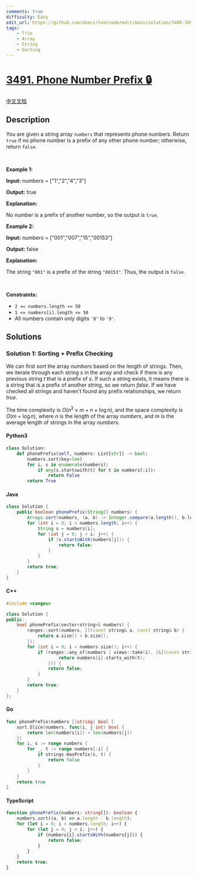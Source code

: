 ```yaml
---
comments: true
difficulty: Easy
edit_url: https://github.com/doocs/leetcode/edit/main/solution/3400-3499/3491.Phone%20Number%20Prefix/README_EN.md
tags:
    - Trie
    - Array
    - String
    - Sorting
---
```


<!-- problem:start -->

# [3491. Phone Number Prefix 🔒](https://leetcode.com/problems/phone-number-prefix)

[中文文档](/solution/3400-3499/3491.Phone%20Number%20Prefix/README.md)

## Description

<!-- description:start -->

<p>You are given a string array <code>numbers</code> that represents phone numbers. Return <code>true</code> if no phone number is a prefix of any other phone number; otherwise, return <code>false</code>.</p>

<p>&nbsp;</p>
<p><strong class="example">Example 1:</strong></p>

<div class="example-block">
<p><strong>Input:</strong> <span class="example-io">numbers = [&quot;1&quot;,&quot;2&quot;,&quot;4&quot;,&quot;3&quot;]</span></p>

<p><strong>Output:</strong> <span class="example-io">true</span></p>

<p><strong>Explanation:</strong></p>

<p>No number is a prefix of another number, so the output is <code>true</code>.</p>
</div>

<p><strong class="example">Example 2:</strong></p>

<div class="example-block">
<p><strong>Input:</strong> <span class="example-io">numbers = [&quot;001&quot;,&quot;007&quot;,&quot;15&quot;,&quot;00153&quot;]</span></p>

<p><strong>Output:</strong> <span class="example-io">false</span></p>

<p><strong>Explanation:</strong></p>

<p>The string <code>&quot;001&quot;</code> is a prefix of the string <code>&quot;00153&quot;</code>. Thus, the output is <code>false</code>.</p>
</div>

<p>&nbsp;</p>
<p><strong>Constraints:</strong></p>

<ul>
	<li><code>2 &lt;= numbers.length &lt;= 50</code></li>
	<li><code>1 &lt;= numbers[i].length &lt;= 50</code></li>
	<li>All numbers contain only digits <code>&#39;0&#39;</code> to <code>&#39;9&#39;</code>.</li>
</ul>

<!-- description:end -->

## Solutions

<!-- solution:start -->

### Solution 1: Sorting + Prefix Checking

We can first sort the array $\textit{numbers}$ based on the length of strings. Then, we iterate through each string $\textit{s}$ in the array and check if there is any previous string $\textit{t}$ that is a prefix of $\textit{s}$. If such a string exists, it means there is a string that is a prefix of another string, so we return $\textit{false}$. If we have checked all strings and haven't found any prefix relationships, we return $\textit{true}$.

The time complexity is $O(n^2 \times m + n \times \log n)$, and the space complexity is $O(m + \log n)$, where $n$ is the length of the array $\textit{numbers}$, and $m$ is the average length of strings in the array $\textit{numbers}$.

<!-- tabs:start -->

#### Python3

```python
class Solution:
    def phonePrefix(self, numbers: List[str]) -> bool:
        numbers.sort(key=len)
        for i, s in enumerate(numbers):
            if any(s.startswith(t) for t in numbers[:i]):
                return False
        return True
```

#### Java

```java
class Solution {
    public boolean phonePrefix(String[] numbers) {
        Arrays.sort(numbers, (a, b) -> Integer.compare(a.length(), b.length()));
        for (int i = 0; i < numbers.length; i++) {
            String s = numbers[i];
            for (int j = 0; j < i; j++) {
                if (s.startsWith(numbers[j])) {
                    return false;
                }
            }
        }
        return true;
    }
}
```

#### C++

```cpp
#include <ranges>

class Solution {
public:
    bool phonePrefix(vector<string>& numbers) {
        ranges::sort(numbers, [](const string& a, const string& b) {
            return a.size() < b.size();
        });
        for (int i = 0; i < numbers.size(); i++) {
            if (ranges::any_of(numbers | views::take(i), [&](const string& t) {
                    return numbers[i].starts_with(t);
                })) {
                return false;
            }
        }
        return true;
    }
};
```

#### Go

```go
func phonePrefix(numbers []string) bool {
	sort.Slice(numbers, func(i, j int) bool {
		return len(numbers[i]) < len(numbers[j])
	})
	for i, s := range numbers {
		for _, t := range numbers[:i] {
			if strings.HasPrefix(s, t) {
				return false
			}
		}
	}
	return true
}
```

#### TypeScript

```ts
function phonePrefix(numbers: string[]): boolean {
    numbers.sort((a, b) => a.length - b.length);
    for (let i = 0; i < numbers.length; i++) {
        for (let j = 0; j < i; j++) {
            if (numbers[i].startsWith(numbers[j])) {
                return false;
            }
        }
    }
    return true;
}
```

<!-- tabs:end -->

<!-- solution:end -->

<!-- problem:end -->
